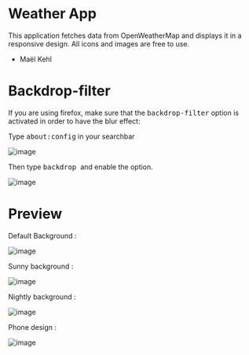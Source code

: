 # Weather App 

This application fetches data from OpenWeatherMap and displays it in a responsive design.
All icons and images are free to use. 

- Maël Kehl 
 
# Backdrop-filter 

If you are using firefox, make sure that the <tt>backdrop-filter</tt> option is activated in order to have the blur effect: 

Type <tt> about:config</tt> in your searchbar 

![image](https://user-images.githubusercontent.com/79083274/141290217-9e41e851-87c3-4129-a625-d1e26c9300e6.png)

Then type <tt> backdrop </tt> and enable the option.

![image](https://user-images.githubusercontent.com/79083274/141290381-6e218077-685e-4eee-9257-2440251eb1d0.png)

# Preview 

Default Background : 

![image](https://user-images.githubusercontent.com/79083274/141290745-ecbc9542-8c49-431d-85c7-e9445def1540.png)

Sunny background : 

![image](https://user-images.githubusercontent.com/79083274/141289797-4bb6abac-8353-4288-91e8-e5c74039d558.png)

Nightly background :

![image](https://user-images.githubusercontent.com/79083274/141290857-5d494151-0e17-4cb0-8195-a431a46eb344.png)

Phone design : 

![image](https://user-images.githubusercontent.com/79083274/141291309-9b885873-30e2-451c-be11-7dea15e0352b.png)


